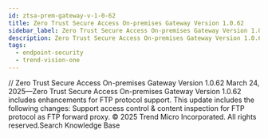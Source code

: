 ```yaml
---
id: ztsa-prem-gateway-v-1-0-62
title: Zero Trust Secure Access On-premises Gateway Version 1.0.62
sidebar_label: Zero Trust Secure Access On-premises Gateway Version 1.0.62
description: Zero Trust Secure Access On-premises Gateway Version 1.0.62
tags:
  - endpoint-security
  - trend-vision-one
---
```


/*<![CDATA[*/ $('#title').html($('meta[name=map-description]').attr('content')); /*]]>*/ Zero Trust Secure Access On-premises Gateway Version 1.0.62 March 24, 2025—Zero Trust Secure Access On-premises Gateway Version 1.0.62 includes enhancements for FTP protocol support. This update includes the following changes: Support access control & content inspection for FTP protocol as FTP forward proxy. © 2025 Trend Micro Incorporated. All rights reserved.Search Knowledge Base